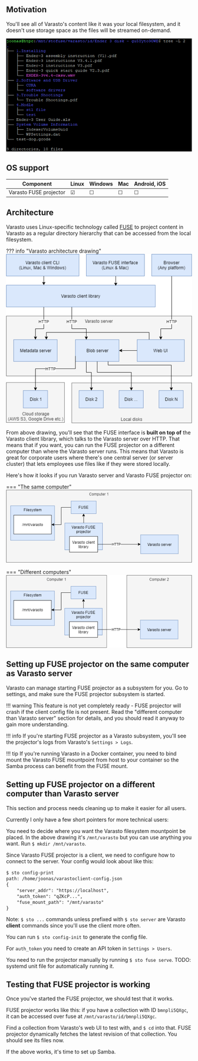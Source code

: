 Motivation
----------

You'll see all of Varasto's content like it was your local filesystem, and it doesn't use
storage space as the files will be streamed on-demand.

![](shell.png)


OS support
----------

| Component              | Linux | Windows | Mac | Android, iOS |
|------------------------|-------|---------|-----|--------------|
| Varasto FUSE projector | ☑    | ☐      | ☐  | ☐           |


Architecture
------------

Varasto uses Linux-specific technology called
[FUSE](https://en.wikipedia.org/wiki/Filesystem_in_Userspace) to project content in Varasto
as a regular directory hierarchy that can be accessed from the local filesystem.

??? info "Varasto architecture drawing"
	![](../../concepts-ideas-architecture/architecture.png)

From above drawing, you'll see that the FUSE interface is **built on top of** the Varasto
client library, which talks to the Varasto server over HTTP. That means that if you want,
you can run the FUSE projector on a different computer than where the Varasto server runs.
This means that Varasto is great for corporate users where there's one central server (or
server cluster) that lets employees use files like if they were stored locally.

Here's how it looks if you run Varasto server and Varasto FUSE projector on:

=== "The same computer"
	![](architecture-1pc.png)

=== "Different computers"
	![](architecture-2pc.png)


Setting up FUSE projector on the same computer as Varasto server
----------------------------------------------------------------

Varasto can manage starting FUSE projector as a subsystem for you. Go to settings,
and make sure the FUSE projector subsystem is started.

!!! warning
	This feature is not yet completely ready - FUSE projector will crash if the client config
	file is not present. Read the "different computer than Varasto server" section for details,
	and you should read it anyway to gain more understanding.

!!! info
	If you're starting FUSE projector as a Varasto subsystem, you'll see the projector's logs
	from Varasto's `Settings > Logs`.

!!! tip
	If you're running Varasto in a Docker container, you need to bind mount the Varasto FUSE
	mountpoint from host to your container so the Samba process can benefit from the FUSE mount.


Setting up FUSE projector on a different computer than Varasto server
---------------------------------------------------------------------

This section and process needs cleaning up to make it easier for all users.

Currently I only have a few short pointers for more technical users:

You need to decide where you want the Varasto filesystem mountpoint be placed. In the above
drawing it's `/mnt/varasto` but you can use anything you want. Run `$ mkdir /mnt/varasto`.

Since Varasto FUSE projector is a client, we need to configure how to connect to the server.
Your config would look about like this:

```console
$ sto config-print
path: /home/joonas/varastoclient-config.json
{
	"server_addr": "https://localhost",
	"auth_token": "qZKcP...",
	"fuse_mount_path": "/mnt/varasto"
}
```

Note: `$ sto ...` commands unless prefixed with `$ sto server` are Varasto **client**
commands since you'll use the client more often.

You can run `$ sto config-init` to generate the config file.

For `auth_token` you need to create an API token in `Settings > Users`.

You need to run the projector manually by running `$ sto fuse serve`. TODO: systemd unit
file for automatically running it.


Testing that FUSE projector is working
--------------------------------------

Once you've started the FUSE projector, we should test that it works.

FUSE projector works like this: if you have a collection with ID `bmnpli5QXgc`, it can be
accessed over fuse at `/mnt/varasto/id/bmnpli5QXgc`.

Find a collection from Varasto's web UI to test with, and `$ cd` into that. FUSE projector
dynamically fetches the latest revision of that collection. You should see its files now.

If the above works, it's time to set up Samba.
